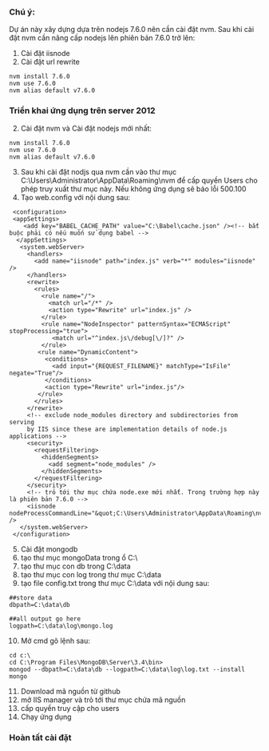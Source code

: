 ### Chú ý: ###
Dự án này xây dựng dựa trên nodejs 7.6.0 nên cần cài đặt nvm.
Sau khi cài đặt nvm cần nâng cấp nodejs lên phiên bản 7.6.0 trở lên:
1. Cài đặt iisnode
2. Cài đặt url rewrite
```
nvm install 7.6.0
nvm use 7.6.0
nvm alias default v7.6.0
```
### Triển khai ứng dụng trên server 2012 ###

2. Cài đặt nvm và Cài đặt nodejs mới nhất:
```
nvm install 7.6.0
nvm use 7.6.0
nvm alias default v7.6.0
```
3. Sau khi cài đặt nodjs qua nvm cần vào thư mục C:\Users\Administrator\AppData\Roaming\nvm để cấp quyền Users 
cho phép truy xuất thư mục này. Nếu không ứng dụng sẽ báo lỗi 500.100
4. Tạo web.config với nội dung sau:
```
 <configuration>
 <appSettings>
    <add key="BABEL_CACHE_PATH" value="C:\Babel\cache.json" /><!-- bắt buộc phải có nếu muốn sử dụng babel -->
  </appSettings>
   <system.webServer>
     <handlers>
       <add name="iisnode" path="index.js" verb="*" modules="iisnode" />
     </handlers>
     <rewrite>
       <rules>
         <rule name="/">
           <match url="/*" />
           <action type="Rewrite" url="index.js" />
         </rule>
		 <rule name="NodeInspector" patternSyntax="ECMAScript" stopProcessing="true">
			<match url="^index.js\/debug[\/]?" />
		 </rule>
		<rule name="DynamicContent">
		  <conditions>
			<add input="{REQUEST_FILENAME}" matchType="IsFile" negate="True"/>
		  </conditions>
		  <action type="Rewrite" url="index.js"/>
		</rule>
       </rules>
     </rewrite>
     <!-- exclude node_modules directory and subdirectories from serving
     by IIS since these are implementation details of node.js applications -->
     <security>
       <requestFiltering>
         <hiddenSegments>
           <add segment="node_modules" />
         </hiddenSegments>
       </requestFiltering>
     </security>    
     <!-- trỏ tới thư mục chứa node.exe mới nhất. Trong trường hợp này là phiên bản 7.6.0 -->
     <iisnode nodeProcessCommandLine="&quot;C:\Users\Administrator\AppData\Roaming\nvm\v7.6.0\node.exe&quot;" />
   </system.webServer>
 </configuration>
 ```
5. Cài đặt mongodb
6. tạo thư mục mongoData trong ổ C:\
7. tạo thư mục con db trong C:\data
8. tạo thư mục con log trong thư mục C:\data
9. tạo file config.txt trong thư mục C:\data với nội dung sau:
```
##store data
dbpath=C:\data\db
 
##all output go here
logpath=C:\data\log\mongo.log
```
10. Mở cmd gõ lệnh sau:
```
cd c:\
cd C:\Program Files\MongoDB\Server\3.4\bin>
mongod --dbpath=C:\data\db --logpath=C:\data\log\log.txt --install
mongo
```
11. Download mã nguồn từ github
12. mở IIS manager và trỏ tới thư mục chứa mã nguồn
13. cấp quyền truy cập cho users
14. Chạy ứng dụng
### Hoàn tất cài đặt ###
